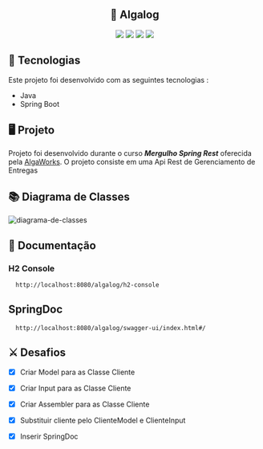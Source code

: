 <h2 align ="center">
  📮 Algalog
</h2>

<p align="center">
    <img src="https://img.shields.io/github/languages/count/MatheusPrudente/algalog"/>
    <img src="https://img.shields.io/github/repo-size/MatheusPrudente/algalog"/>
    <img src="https://img.shields.io/github/last-commit/MatheusPrudente/algalog"/>
    <img src="https://img.shields.io/github/issues/MatheusPrudente/algalog"/>
</p>


## 	:rocket: Tecnologias 

Este projeto foi desenvolvido com as seguintes tecnologias : 

- Java
- Spring Boot

## :desktop_computer: Projeto

  Projeto foi desenvolvido durante o curso *__Mergulho Spring Rest__* oferecida pela [AlgaWorks](https://www.algaworks.com). O projeto consiste em uma Api Rest de Gerenciamento de Entregas

## :books: Diagrama de Classes

![diagrama-de-classes](https://user-images.githubusercontent.com/80559882/188333831-34eb6032-2623-48c9-835f-ea4b21b0c891.png)

## :pushpin: Documentação

### H2 Console
```
  http://localhost:8080/algalog/h2-console
```
## SpringDoc 
```
  http://localhost:8080/algalog/swagger-ui/index.html#/
```

## :crossed_swords: Desafios

- [X] Criar Model para as Classe Cliente
- [X] Criar Input para as Classe Cliente
- [X] Criar Assembler para as Classe Cliente
- [X] Substituir cliente pelo ClienteModel e ClienteInput 
- [X] Inserir SpringDoc

